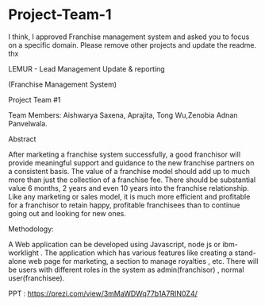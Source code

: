 # Project-Team-1

I think, I approved Franchise management system and asked you to focus on a specific domain. Please remove other  projects and update the readme. thx
     
     
LEMUR - Lead Management Update & reporting 

(Franchise Management System)


Project Team #1


Team Members: Aishwarya Saxena, Aprajita, Tong Wu,Zenobia Adnan Panvelwala.


Abstract

After marketing a franchise system successfully, a good franchisor will provide meaningful support and guidance to the new franchise partners on a consistent basis. The value of a franchise model should add up to much more than just the collection of a franchise fee. There should be substantial value 6 months, 2 years and even 10 years into the franchise relationship. Like any marketing or sales model, it is much more efficient and profitable for a franchisor to retain happy, profitable franchisees than to continue going out and looking for new ones.


Methodology:

A Web application can be developed using Javascript, node js or ibm-worklight . The application which has various features like creating a stand-alone web page for marketing, a section to manage royalties , etc. There will be users with different roles in the system as admin(franchisor) , normal user(franchisee).


PPT : https://prezi.com/view/3mMaWDWq77b1A7RIN0Z4/
